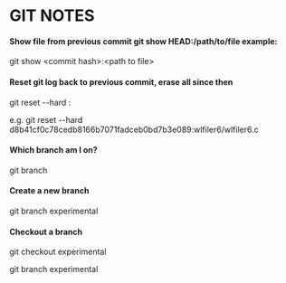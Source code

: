 GIT NOTES
=========

#### Show file from previous commit git show HEAD:/path/to/file example:
  git show \<commit hash\>:\<path to file\>

#### Reset git log back to previous commit, erase all since then 
  git reset --hard <commit has>:<path to file> 
  
  e.g. git reset --hard d8b41cf0c78cedb8166b7071fadceb0bd7b3e089:wlfiler6/wlfiler6.c

#### Which branch am I on? 

  git branch

#### Create a new branch 

  git branch experimental

#### Checkout a branch 
  git checkout experimental
  
  git branch experimental
